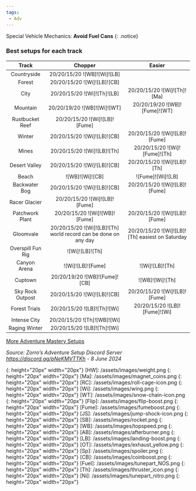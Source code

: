 ```yaml
---
tags:
 - Adv
---
```

Special Vehicle Mechanics: **Avoid Fuel Cans**
{: .notice}

### Best setups for each track

Track | Chopper | Easier
:--: | :--: | :--:
Countryside | 20/20/15/20 ![WB]![Wi]![LB] | 
Forest | 20/20/15/20 ![Wi]![LB]![CB] | 
City | 20/20/15/20 ![Wi]![Th]![LB] | 20/20/15/20 ![Wi]![Th]![Ma]
Mountain | 20/20/19/20 ![WB]![Wi]![WT] | 20/20/19/20 ![WB]![Fume]![WT]
Rustbucket Reef | 20/20/15/20 ![Wi]![LB]![Fume] | 
Winter | 20/20/15/20 ![Wi]![LB]![CB] | 20/20/15/20 ![Wi]![LB]![Fume]
Mines | 20/20/15/20 ![Wi]![LB]![Th] | 20/20/15/20 ![Wi]![Fume]![Th]
Desert Valley | 20/20/15/20 ![Wi]![LB]![CB] | 20/20/15/20 ![Wi]![LB]![Th]
Beach | ![WB]![Wi]![CB] | ![Fume]![Wi]![LB]
Backwater Bog | 20/20/15/20 ![Wi]![LB]![CB] | 20/20/15/20 ![Wi]![LB]![Fume]
Racer Glacier | 20/20/15/20 ![Wi]![LB]![Fume] | 
Patchwork Plant | 20/20/15/20 ![Wi]![WB]![Fume] | 20/20/15/20 ![Wi]![LB]![Fume]
Gloomvale | 20/20/15/20 ![Wi]![LB]![Th] world record can be done on any day | 20/20/15/20 ![Wi]![LB]![Th] easiest on Saturday
Overspill Fun Rig | ![Wi]![LB]![Th] | 
Canyon Arena | ![Wi]![LB]![Fume] | ![Wi]![LB]![Th]
Cuptown | 20/20/19/20 ![WB]![Fume]![CB] | ![WB]![Wi]![Th]
Sky Rock Outpost | 20/20/15/20 ![Wi]![LB]![CB] | 20/20/15/20 ![Wi]![LB]![Fume]
Forest Trials | 20/20/15/20 ![LB]![Th]![Wi] | 20/20/15/20 ![LB]![Fume]![Wi]
Intense City | 20/20/15/20 ![Th]![WB]![Wi] | 
Raging Winter | 20/20/15/20 ![LB]![Th]![Wi] | 

[More Adventure Mastery Setups](/info/#adventures)  

*Source: Zorro’s Adventure Setup Discord Server https://discord.gg/pNeKMVTTKh - 8 June 2024*

[AC]: /assets/images/aircontrol.png
{: height="20px" width="20px"}
[HW]: /assets/images/weight.png
{: height="20px" width="20px"}
[Ma]: /assets/images/magnet_coins.png
{: height="20px" width="20px"}
[RC]: /assets/images/roll-cage-icon.png
{: height="20px" width="20px"}
[Wi]: /assets/images/wing.png
{: height="20px" width="20px"}
[WT]: /assets/images/snow-chain-icon.png
{: height="20px" width="20px"}
[Flip]: /assets/images/flip-boost.png
{: height="20px" width="20px"}
[Fume]: /assets/images/fumeboost.png
{: height="20px" width="20px"}
[JS]: /assets/images/jump-shock-icon.png
{: height="20px" width="20px"}
[SB]: /assets/images/rocket.png
{: height="20px" width="20px"}
[WB]: /assets/images/topspeed.png
{: height="20px" width="20px"}
[AB]: /assets/images/afterburner.png
{: height="20px" width="20px"}
[LB]: /assets/images/landing-boost.png
{: height="20px" width="20px"}
[OT]: /assets/images/exhaust_yellow.png
{: height="20px" width="20px"}
[Sp]: /assets/images/spoiler.png
{: height="20px" width="20px"}
[CB]: /assets/images/coinboost.png
{: height="20px" width="20px"}
[Fuel]: /assets/images/tunepart_NOS.png
{: height="20px" width="20px"}
[Th]: /assets/images/thruster_icon.png
{: height="20px" width="20px"}
[Ni]: /assets/images/tunepart_nitro.png
{: height="20px" width="20px"}

